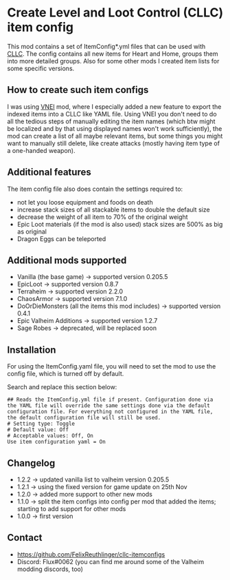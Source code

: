 # Create Level and Loot Control (CLLC) item config

This mod contains a set of ItemConfig*.yml files that can be used with 
[CLLC](https://valheim.thunderstore.io/package/Smoothbrain/CreatureLevelAndLootControl/). 
The config contains all new items for Heart and Home, groups them into more detailed groups. 
Also for some other mods I created item lists for some specific versions.

## How to create such item configs

I was using [VNEI](https://valheim.thunderstore.io/package/MSchmoecker/VNEI/) mod, where I 
especially added a new feature to export the indexed items into a CLLC like YAML file.
Using VNEI you don't need to do all the tedious steps of manually editing the item names
(which btw might be localized and by that using displayed names won't work sufficiently),
the mod can create a list of all maybe relevant items, but some things you might want to 
manually still delete, like create attacks (mostly having item type of a one-handed weapon).

## Additional features

The item config file also does contain the settings required to:
* not let you loose equipment and foods on death
* increase stack sizes of all stackable items to double the default size
* decrease the weight of all item to 70% of the original weight
* Epic Loot materials (if the mod is also used) stack sizes are 500% as big as original
* Dragon Eggs can be teleported

## Additional mods supported

* Vanilla (the base game) -> supported version 0.205.5
* EpicLoot -> supported version 0.8.7
* Terraheim -> supported version 2.2.0
* ChaosArmor -> supported version 7.1.0
* DoOrDieMonsters (all the items this mod includes) -> supported version 0.4.1
* Epic Valheim Additions -> supported version 1.2.7
* Sage Robes -> deprecated, will be replaced soon

## Installation

For using the ItemConfig.yaml file, you will need to set the mod to 
use the config file, which is turned off by default.

Search and replace this section below:

```
## Reads the ItemConfig.yml file if present. Configuration done via the YAML file will override the same settings done via the default configuration file. For everything not configured in the YAML file, the default configuration file will still be used.
# Setting type: Toggle
# Default value: Off
# Acceptable values: Off, On
Use item configuration yaml = On
```

## Changelog

* 1.2.2 -> updated vanilla list to valheim version 0.205.5
* 1.2.1 -> using the fixed version for game update on 25th Nov
* 1.2.0 -> added more support to other new mods
* 1.1.0 -> split the item configs into config per mod that added the items; starting to add support for other mods
* 1.0.0 -> first version

## Contact

* https://github.com/FelixReuthlinger/cllc-itemconfigs
* Discord: Flux#0062 (you can find me around some of the Valheim modding discords, too)
